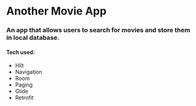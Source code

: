 # Another Movie App

### An app that allows users to search for movies and store them in local database.

#### <p>Tech used: </p>
- Hilt 
- Navigation
- Room
- Paging
- Glide
- Retrofit